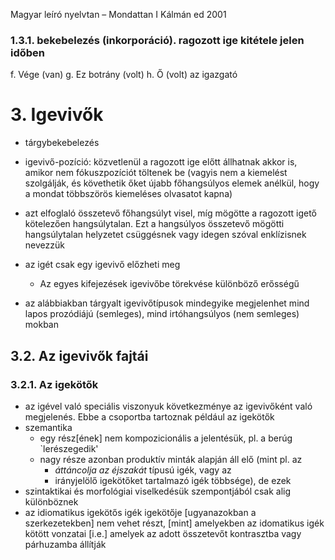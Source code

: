 Magyar leíró nyelvtan – Mondattan I
Kálmán ed
2001

### 1.3.1. bekebelezés (inkorporáció). ragozott ige kitétele jelen időben

f. Vége (van)
g. Ez botrány (volt)
h. Ő (volt) az igazgató

# 3. Igevivők

* tárgybekebelezés
* igevivő-pozíció: közvetlenül a ragozott ige előtt állhatnak akkor is, amikor
  nem fókuszpozíciót töltenek be (vagyis nem a kiemelést szolgálják, és
  követhetik őket újabb főhangsúlyos elemek anélkül, hogy a mondat többszörös
  kiemeléses olvasatot kapna)
* azt elfoglaló összetevő főhangsúlyt visel, míg mögötte a ragozott igető
  kötelezően hangsúlytalan.  Ezt a hangsúlyos összetevő mögötti hangsúlytalan
  helyzetet csüggésnek vagy idegen szóval enklízisnek nevezzük
* az igét csak egy igevivő előzheti meg
  * Az egyes kifejezések igevivőbe törekvése különböző erősségű

* az alábbiakban tárgyalt igevivőtípusok mindegyike megjelenhet
  mind lapos prozódiájú (semleges), mind irtóhangsúlyos (nem semleges) mokban

## 3.2. Az igevivők fajtái

### 3.2.1. Az igekötők

* az igével való speciális viszonyuk következménye az igevivőként való
  megjelenés. Ebbe a csoportba tartoznak például az igekötők
* szemantika
  * egy rész[ének] nem kompozicionális a jelentésük, pl. a berúg `lerészegedik'
  * nagy része azonban produktív minták alapján áll elő (mint pl.  az
    * _áttáncolja az éjszakát_ típusú igék, vagy az
    * irányjelölő igekötőket tartalmazó igék többsége), de ezek
* szintaktikai és morfológiai viselkedésük szempontjából csak alig különböznek
* az idiomatikus igekötős igék igekötője [ugyanazokban a szerkezetekben] nem
  vehet részt, [mint] amelyekben az idomatikus igék kötött vonzatai
  [i.e.] amelyek az adott összetevőt kontrasztba vagy párhuzamba állítják
